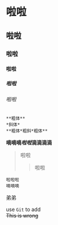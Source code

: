 # 啦啦
## 啦啦
### 啦啦
#### 啦啦
##### 啦啦
###### 啦啦

    **粗体**
    *斜体*
    **粗体*粗斜*粗体**



**嘀嘀嘀*啦啦*滴滴滴滴**<br>


>啦啦
>>啦啦

    啦啦啦
    嘀嘀嘀
  弟弟
  
  
  use `Git` to add<br>
  ~~This is wrong~~

